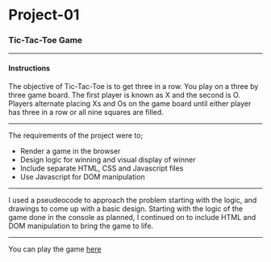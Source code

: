# Project-01

### Tic-Tac-Toe Game
---
#### Instructions

The objective of Tic-Tac-Toe is to get three in a row. You play on a three by three game board. The first player is known as X and the second is O. Players alternate placing Xs and Os on the game board until either player has three in a row or all nine squares are filled.

---

The requirements of the project were to;

- Render a game in the browser
- Design logic for winning and visual display of winner
- Include separate HTML, CSS and Javascript files
- Use Javascript for DOM manipulation

---

I used a pseudeocode to approach the problem starting with the logic, and drawings to come up with a basic design. Starting with the logic of the game done in the console as planned, I continued on to include HTML and DOM manipulation to bring the game to life.

---

You can play the game [here](https://sidhra93.github.io/Project-01/.)
